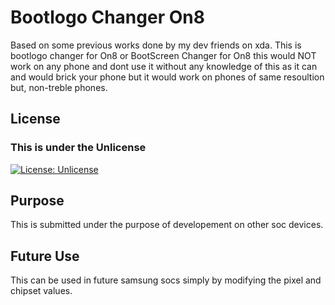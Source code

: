# Bootlogo Changer On8
  Based on some previous works done by my dev friends on xda.
  This is bootlogo changer for On8 or BootScreen Changer for On8 this would 
  NOT work on any phone and dont use it without any knowledge of this as it can
  and would brick your phone but it would work on phones of same resoultion but,
  non-treble phones.


## License

### This is under the Unlicense
[![License: Unlicense](https://img.shields.io/badge/license-Unlicense-blue.svg)](https://github.com/DevilDipan/Bootlogo_Changer_On8/blob/master/LICENSE)

## Purpose
This is submitted under the purpose of developement on other soc devices.

## Future Use
This can be used in future samsung socs simply by modifying the pixel and chipset values.
